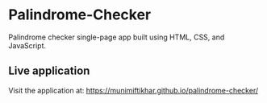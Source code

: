 # Palindrome-Checker
Palindrome checker single-page app built using HTML, CSS, and JavaScript.

## Live application
Visit the application at: https://munimiftikhar.github.io/palindrome-checker/
